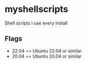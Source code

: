 # myshellscripts
Shell scripts I use every install

## Flags
- 22.04 == Ubuntu 22.04 or similar
- 20.04 == Ubuntu 20.04 or similar
